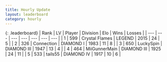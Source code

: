 ```yaml
---
title: Hourly Update
layout: leaderboard
category: hourly
---
```


{: .leaderboard}
| Rank | LV | Player | Division | Elo | Wins | Losses |
| --- | --- | --- | --- | --- | --- | --- |
| <span data-change="0">1</span> | 599 | <span title="ID: 163201">Crystal Flames</span> | LEGEND | <span data-change="0">2015</span> | <span data-change="0">24</span> | <span data-change="0">5</span> |
| <span data-change="0">2</span> | 326 | <span title="ID: 539711">Connection</span> | DIAMOND I | <span data-change="0">1983</span> | <span data-change="0">11</span> | <span data-change="0">8</span> |
| <span data-change="0">3</span> | 650 | <span title="ID: 498412">LuckySpin</span> | DIAMOND III | <span data-change="0">1947</span> | <span data-change="0">13</span> | <span data-change="0">4</span> |
| <span data-change="1">4</span> | 464 | <span title="ID: 468108">MiiGunnerMain</span> | DIAMOND III | <span data-change="0">1925</span> | <span data-change="0">24</span> | <span data-change="0">11</span> |
| <span data-change="11">5</span> | 533 | <span title="ID: 170123">tails55</span> | DIAMOND IV | <span data-change="55">1917</span> | <span data-change="5">10</span> | <span data-change="0">6</span> |